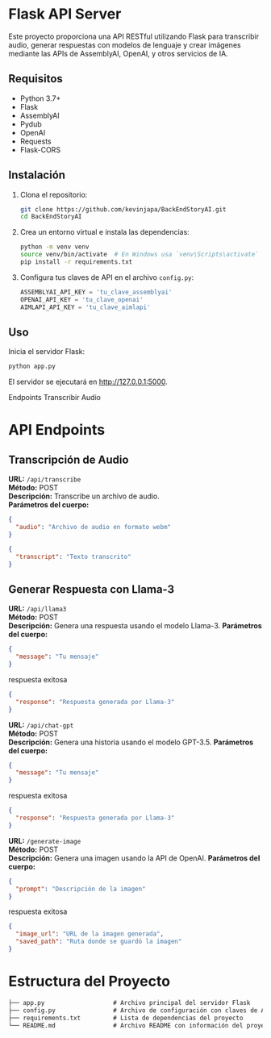 # Flask API Server

Este proyecto proporciona una API RESTful utilizando Flask para transcribir audio, generar respuestas con modelos de lenguaje y crear imágenes mediante las APIs de AssemblyAI, OpenAI, y otros servicios de IA.

## Requisitos

- Python 3.7+
- Flask
- AssemblyAI
- Pydub
- OpenAI
- Requests
- Flask-CORS

## Instalación

1. Clona el repositorio:
    ```sh
    git clone https://github.com/kevinjapa/BackEndStoryAI.git
    cd BackEndStoryAI
    ```

2. Crea un entorno virtual e instala las dependencias:
    ```sh
    python -m venv venv
    source venv/bin/activate  # En Windows usa `venv\Scripts\activate`
    pip install -r requirements.txt
    ```

3. Configura tus claves de API en el archivo `config.py`:
    ```python
    ASSEMBLYAI_API_KEY = 'tu_clave_assemblyai'
    OPENAI_API_KEY = 'tu_clave_openai'
    AIMLAPI_API_KEY = 'tu_clave_aimlapi'
    ```

## Uso

Inicia el servidor Flask:
```sh
python app.py
```

El servidor se ejecutará en http://127.0.0.1:5000.

Endpoints
Transcribir Audio

# API Endpoints

## Transcripción de Audio

**URL:** `/api/transcribe`  
**Método:** POST  
**Descripción:** Transcribe un archivo de audio.  
**Parámetros del cuerpo:** 
```json
{
  "audio": "Archivo de audio en formato webm"
}
```
```json
{
  "transcript": "Texto transcrito"
}
```

## Generar Respuesta con Llama-3

**URL:** `/api/llama3`  
**Método:** POST  
**Descripción:** Genera una respuesta usando el modelo Llama-3.
**Parámetros del cuerpo:** 

```json
{
  "message": "Tu mensaje"
}
```
respuesta exitosa
```json
{
  "response": "Respuesta generada por Llama-3"
}
```
**URL:** `/api/chat-gpt`  
**Método:** POST  
**Descripción:** Genera una historia usando el modelo GPT-3.5.
**Parámetros del cuerpo:** 
```json
{
  "message": "Tu mensaje"
}
```
respuesta exitosa
```json
{
  "response": "Respuesta generada por Llama-3"
}
```
**URL:** `/generate-image`  
**Método:** POST  
**Descripción:** Genera una imagen usando la API de OpenAI.
**Parámetros del cuerpo:** 
```json
{
  "prompt": "Descripción de la imagen"
}
```
respuesta exitosa
```json
{
  "image_url": "URL de la imagen generada",
  "saved_path": "Ruta donde se guardó la imagen"
}
```
# Estructura del Proyecto
```html
├── app.py                   # Archivo principal del servidor Flask
├── config.py                # Archivo de configuración con claves de API
├── requirements.txt         # Lista de dependencias del proyecto
└── README.md                # Archivo README con información del proyecto
```
